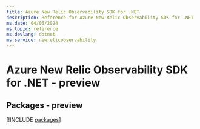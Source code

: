 ```yaml
---
title: Azure New Relic Observability SDK for .NET
description: Reference for Azure New Relic Observability SDK for .NET
ms.date: 04/05/2024
ms.topic: reference
ms.devlang: dotnet
ms.service: newrelicobservability
---
```

# Azure New Relic Observability SDK for .NET - preview
## Packages - preview
[!INCLUDE [packages](new-relic-observability-index.md)]